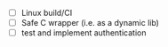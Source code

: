 - [ ] Linux build/CI
- [ ] Safe C wrapper (i.e. as a dynamic lib)
- [ ] test and implement authentication 
